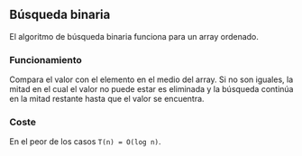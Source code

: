 ## Búsqueda binaria
El algoritmo de búsqueda binaria funciona para un array ordenado.

### Funcionamiento
Compara el valor con el elemento en el medio del array. Si no son iguales, la mitad en el cual el valor no puede estar es eliminada y la búsqueda continúa en la mitad restante hasta que el valor se encuentra.

### Coste
En el peor de los casos `T(n) = O(log n)`.